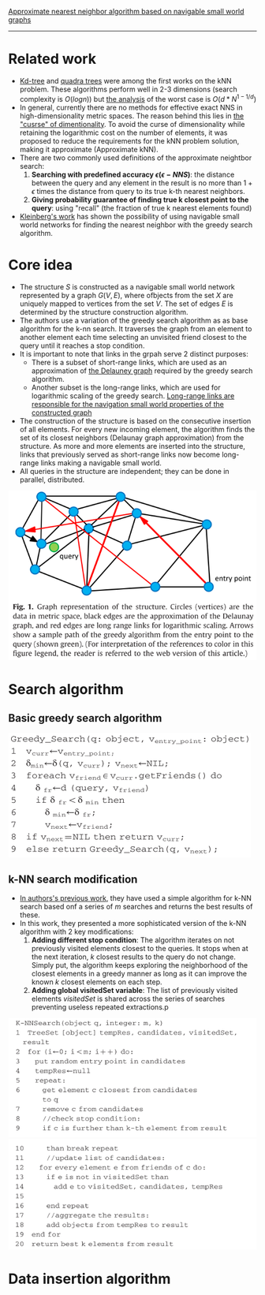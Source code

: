 [Approximate nearest neighbor algorithm based on navigable small world graphs](2014ISApproximatenearestneighboralgorithmbasedonnavigable.pdf)
***
# Related work
- [Kd-tree](kd-tree.pdf) and [quadra trees](quad-trees.pdf) were among the first works on the kNN problem. These algorithms perform well in 2-3 dimensions (search complexity is $O(log n)$) but [the analysis](Worst_case_analysis_for_region_and_parti.pdf) of the worst case is $O(d*N^{1-1/d})$ 
- In general, currently there are no methods for effective exact NNS in high-dimensionality metric spaces. The reason behind this lies in [the "cusrse" of dimentionality](searching-in-metric-space.pdf). To avoid the curse of dimensionality while retaining the logarithmic cost on the number of elements, it was proposed to reduce the requirements for the kNN problem
solution, making it approximate (Approximate kNN).
- There are two commonly used definitions of the approximate neightbor search:
    1. **Searching with predefined accuracy $\epsilon (\epsilon-NNS)$**: the distance between the query and any element in the result is no more than $1+\epsilon$ times the distance from query to its true k-th nearest neighbors.
    2. **Giving probability guarantee of finding true k closest point to the query**: using "recall" (the fraction of true k nearest elements found)
- [Kleinberg's work](small-world.pdf) has shown the possibility of using navigable small world networks for finding the nearest neighbor with the greedy search algorithm.

# Core idea
- The structure $S$ is constructed as a navigable small world network represented by a graph $G(V, E)$, where ofbjects from the set $X$ are uniquely mapped to vertices from the set $V$. The set of edges $E$ is determined by the structure construction algorithm.
- The authors use a variation of the greedy search algorithm as as base algorithm for the k-nn search. It traverses the graph from an element to another element each time selecting an unvisited friend closest to the query until it reaches a stop condition.
- It is important to note that links in the grpah serve 2 distinct purposes:
    - There is a subset of short-range links, which are used as an approximation of [the Delauney graph](voronoi-diagrams.pdf) required by the greedy search algorithm.
    - Another subset is the long-range links, which are used for logarithmic scaling of the greedy search. [Long-range links are responsible for the navigation small world properties of the constructed graph](small-world.pdf)
- The construction of the structure is based on the consecutive insertion of all elements. For every new incoming element, the algorithm finds the set of its closest neighbors (Delaunay graph approximation) from the structure. As more and more elements are inserted into the structure, links that previously served as short-range links now become long-range links making a navigable small world.
- All queries in the structure are independent; they can be done in parallel, distributed.

![alt text](image.png)

# Search algorithm
## Basic greedy search algorithm
![greedy-search](greedy-search.png)
## k-NN search modification
- [In authors's previous work](Sisap2012-ScalableDistributedAlgorithmforApproximateNearest.pdf), they have used a simple algorithm for k-NN search based onf a series of $m$ searches and returns the best results of these.
- In this work, they presented a more sophisticated version of the k-NN algorithm with 2 key modifications:
    1. **Adding different stop condition**: The algorithm iterates on not previously visited elements closest to the queries. It stops when at the next iteration, $k$ closest results to the query do not change. Simply put, the algorithm keeps exploring the neighborhood of the closest elements in a greedy manner as long as it can improve the known $k$ closest elements on each step.
    2. **Adding global visitedSet variable**: The list of previously visited elements $visitedSet$ is shared across the series of searches preventing useless repeated extractions.p

![alt text](image-1.png)
![alt text](image-2.png)

# Data insertion algorithm